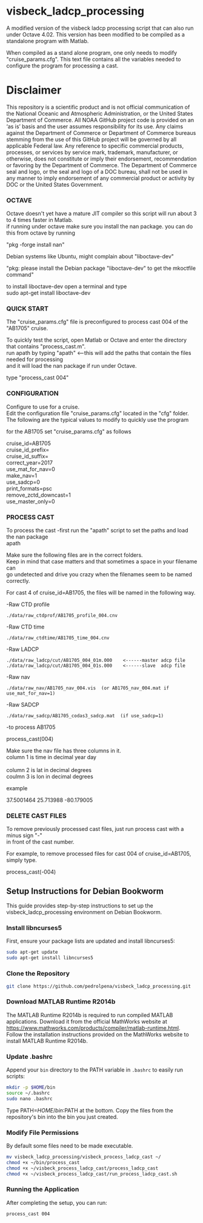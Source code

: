 # visbeck_ladcp_processing
A modified version of the visbeck ladcp processing script that can also run under Octave 4.02. 
This version has been modified to be compiled as a standalone program with Matlab.<br>

When compiled as a stand alone program, one only needs to modify "cruise_params.cfg".
This text file contains all the variables needed to configure the program for
processing a cast.<br>


Disclaimer
==========
This repository is a scientific product and is not official communication of the National Oceanic and
Atmospheric Administration, or the United States Department of Commerce. All NOAA GitHub project code is
provided on an ‘as is’ basis and the user assumes responsibility for its use. Any claims against the Department of
Commerce or Department of Commerce bureaus stemming from the use of this GitHub project will be governed
by all applicable Federal law. Any reference to specific commercial products, processes, or services by service
mark, trademark, manufacturer, or otherwise, does not constitute or imply their endorsement, recommendation or
favoring by the Department of Commerce. The Department of Commerce seal and logo, or the seal and logo of a
DOC bureau, shall not be used in any manner to imply endorsement of any commercial product or activity by
DOC or the United States Government.

<h3>OCTAVE</h3>


Octave doesn't yet have a mature JIT compiler so this script will run about 3 to 4
times faster in Matlab.<br>
if running under octave make sure you install the nan package.
you can do this from octave by running<br>

"pkg -forge install nan"<br>

Debian systems like Ubuntu, might complain about "liboctave-dev"<br>

"pkg: please install the Debian package "liboctave-dev" to get the mkoctfile command"<br>

to install liboctave-dev open a terminal and type<br>
sudo apt-get install liboctave-dev<br>


<h3>QUICK START</h3>


The "cruise_params.cfg" file is preconfigured to process cast 004 of the "AB1705" cruise. <br>

To quickly test the script, open Matlab or Octave and enter the directory that contains "process_cast.m". <br>
run apath by typing "apath" <--this will add the paths that contain the files needed for processing <br>
and it will load the nan package if run under Octave. <br>


type "process_cast 004"


<h3>CONFIGURATION</h3>


Configure to use for a cruise. <br>
Edit the configuration file "cruise_params.cfg" located in the "cfg" folder. <br>
The following are the typical values to modify to quickly use the program <br>

for the AB1705 set "cruise_params.cfg" as follows <br>

cruise_id=AB1705<br>
cruise_id_prefix=<br>
cruise_id_suffix=<br>
correct_year=2017<br>
use_mat_for_nav=0<br>
make_nav=1<br>
use_sadcp=0<br>
print_formats=psc<br>
remove_zctd_downcast=1<br>
use_master_only=0<br>


<h3>PROCESS CAST</h3>


To process the cast
-first run the "apath" script to set the paths and load the nan package<br>
apath<br>

Make sure the following files are in the correct folders.<br>
Keep in mind that case matters and that sometimes a space in your filename can <br>
go undetected and drive you crazy when the filenames seem to be named correctly.<br>

For cast 4 of cruise_id=AB1705, the files will be named in the following way.<br>


-Raw CTD profile

    ./data/raw_ctdprof/AB1705_profile_004.cnv

-Raw CTD time

    ./data/raw_ctdtime/AB1705_time_004.cnv


-Raw LADCP

    ./data/raw_ladcp/cut/AB1705_004_01m.000    <------master adcp file
    ./data/raw_ladcp/cut/AB1705_004_01s.000    <------slave  adcp file

-Raw nav

    ./data/raw_nav/AB1705_nav_004.vis  (or AB1705_nav_004.mat if use_mat_for_nav=1)


-Raw SADCP

    ./data/raw_sadcp/AB1705_codas3_sadcp.mat  (if use_sadcp=1)



-to process  AB1705

process_cast(004)

Make sure the nav file has three columns in it.<br>
column 1 is time in decimal year day<br>   
column 2 is lat in decimal degrees<br>
coulmn 3 is lon in decimal degrees<br>

example

37.5001464   25.713988   -80.179005



<h3>DELETE CAST FILES</h3>


To remove previously processed cast files, just run process cast  with a minus sign "-"<br>
in front of the cast number.

For example, to remove processed files for cast 004 of cruise_id=AB1705, simply type.<br>

process_cast(-004)



## Setup Instructions for Debian Bookworm

This guide provides step-by-step instructions to set up the visbeck_ladcp_processing environment on Debian Bookworm.

### Install libncurses5

First, ensure your package lists are updated and install libncurses5:

```bash
sudo apt-get update
sudo apt-get install libncurses5
```

### Clone the Repository

```bash
git clone https://github.com/pedrolpena/visbeck_ladcp_processing.git
```

### Download MATLAB Runtime R2014b

The MATLAB Runtime R2014b is required to run compiled MATLAB applications. Download it from the official MathWorks website at https://www.mathworks.com/products/compiler/matlab-runtime.html. Follow the installation instructions provided on the MathWorks website to install MATLAB Runtime R2014b.

### Update .bashrc

Append your `bin` directory to the PATH variable in `.bashrc` to easily run scripts:

```bash
mkdir -p $HOME/bin
source ~/.bashrc
sudo nano .bashrc
```
Type PATH=$HOME/bin:$PATH at the bottom. Copy the files from the repository's bin into the bin you just created.

### Modify File Permissions
By default some files need to be made executable.

```bash
mv visbeck_ladcp_processing/visbeck_process_ladcp_cast ~/
chmod +x ~/bin/process_cast
chmod +x ~/visbeck_process_ladcp_cast/process_ladcp_cast
chmod +x ~/visbeck_process_ladcp_cast/run_process_ladcp_cast.sh
```

### Running the Application

After completing the setup, you can run:

```bash
process_cast 004
```




